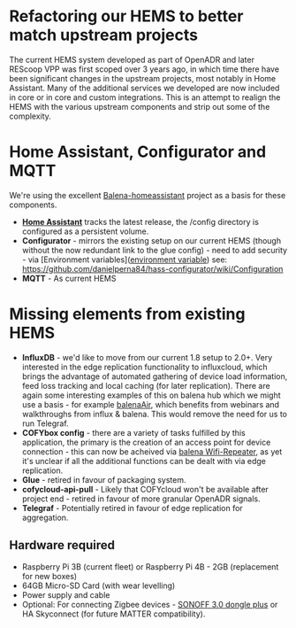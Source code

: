 # Refactoring our HEMS to better match upstream projects

The current HEMS system developed as part of OpenADR and later REScoop VPP was first scoped over 3 years ago, in which time there have been significant changes in the upstream projects, most notably in Home Assistant. Many of the additional services we developed are now included in core or in core and custom integrations. This is an attempt to realign the HEMS with the various upstream components and strip out some of the complexity.

# Home Assistant, Configurator and MQTT

We're using the excellent [Balena-homeassistant](https://github.com/balena-io-experimental/balena-homeassistant) project as a basis for these components. 

* [**Home Assistant**](https://www.home-assistant.io/) tracks the latest release, the /config directory is configured as a persistent volume.
* **Configurator** - mirrors the existing setup on our current HEMS (though without the now redundant link to the glue config) - need to add security - via [Environment variables]([environment variable](https://www.balena.io/docs/learn/manage/variables/)) see: https://github.com/danielperna84/hass-configurator/wiki/Configuration
* **MQTT** - As current HEMS

# Missing elements from existing HEMS

* **InfluxDB** - we'd like to move from our current 1.8 setup to 2.0+. Very interested in the edge replication functionality to influxcloud, which brings the advantage of automated gathering of device load information, feed loss tracking and local caching (for later replication). There are again some interesting examples of this on balena hub which we might use a basis - for example [balenaAir](https://github.com/balenair/balenair), which benefits from webinars and walkthroughs from influx & balena. This would remove the need for us to run Telegraf.
* **COFYbox config** - there are a variety of tasks fulfilled by this application, the primary is the creation of an access point for device connection - this can now be acheived via [balena Wifi-Repeater](https://github.com/balena-labs-projects/wifi-repeater), as yet it's unclear if all the additional functions can be dealt with via edge replication.
* **Glue** - retired in favour of packaging system.
* **cofycloud-api-pull** - Likely that COFYcloud won't be available after project end - retired in favour of more granular OpenADR signals.
* **Telegraf** - Potentially retired in favour of edge replication for aggregation.


## Hardware required

* Raspberry Pi 3B (current fleet) or Raspberry Pi 4B - 2GB (replacement for new boxes)
* 64GB Micro-SD Card (with wear levelling)
* Power supply and cable
* Optional: For connecting Zigbee devices - [SONOFF 3.0 dongle plus](https://sonoff.tech/product/gateway-and-sensors/sonoff-zigbee-3-0-usb-dongle-plus-e/) or HA Skyconnect (for future MATTER compatibility).


